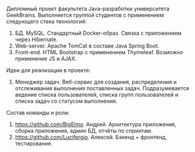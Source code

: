 Дипломный проект факультета Java-разработки университета GeekBrains.
Выполняется группой студентов с применением следующего стека технологий:
1. БД. MySQL. Стандартный Docker-образ. Связка с приложением через Hibernate.
2. Web-server. Apache TomCat в составе Java Spring Boot.
3. Front-end. HTML Bootstrap с применением Thymeleaf. Возможно применение JS и AJAX.

Идеи для реализации в проекте:
1. Менеджер задач. Веб-сервис для создания, распределения и отслеживания выполнения поставленных задач.
Подразумевается ведение списка пользователей, списка групп пользователей и списка задач со статусом выполнения.

Состав команды и роли:
1. https://github.com/BigElmo. Андрей. Архитектура приложения, сборка приложения, админ БД, отчёты по спринтам.
2. https://github.com/Lucifergio. Алексей. Бэкенд + фронтенд, тестирование.